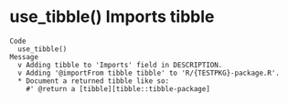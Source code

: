 # use_tibble() Imports tibble

    Code
      use_tibble()
    Message
      v Adding tibble to 'Imports' field in DESCRIPTION.
      v Adding '@importFrom tibble tibble' to 'R/{TESTPKG}-package.R'.
      * Document a returned tibble like so:
        #' @return a [tibble][tibble::tibble-package]

